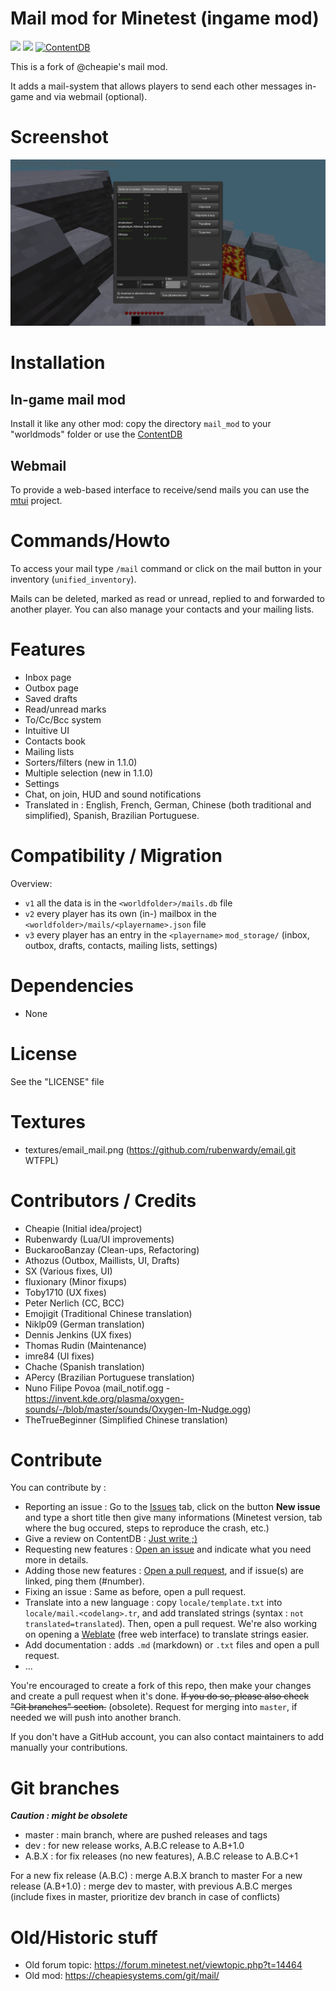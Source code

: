 Mail mod for Minetest (ingame mod)
======

![](https://github.com/mt-mods/mail/workflows/test/badge.svg)
![](https://github.com/mt-mods/mail/workflows/luacheck/badge.svg)
[![ContentDB](https://content.minetest.net/packages/mt-mods/mail/shields/downloads/)](https://content.minetest.net/packages/mt-mods/mail/)

This is a fork of @cheapie's mail mod.

It adds a mail-system that allows players to send each other messages in-game and via webmail (optional).

# Screenshot

![](screenshot_1.1.0.png)

# Installation

## In-game mail mod

Install it like any other mod: copy the directory `mail_mod` to your "worldmods" folder or use the [ContentDB](https://content.minetest.net)

## Webmail

To provide a web-based interface to receive/send mails you can use the [mtui](https://github.com/minetest-go/mtui) project.

# Commands/Howto

To access your mail type `/mail` command or click on the mail button in your inventory (`unified_inventory`).

Mails can be deleted, marked as read or unread, replied to and forwarded to another player. You can also manage your contacts and your mailing lists.

# Features

* Inbox page
* Outbox page
* Saved drafts
* Read/unread marks
* To/Cc/Bcc system
* Intuitive UI
* Contacts book
* Mailing lists
* Sorters/filters (new in 1.1.0)
* Multiple selection (new in 1.1.0)
* Settings
* Chat, on join, HUD and sound notifications
* Translated in : English, French, German, Chinese (both traditional and simplified), Spanish, Brazilian Portuguese.

# Compatibility / Migration

Overview:
* `v1` all the data is in the `<worldfolder>/mails.db` file
* `v2` every player has its own (in-) mailbox in the `<worldfolder>/mails/<playername>.json` file
* `v3` every player has an entry in the `<playername>` `mod_storage/` (inbox, outbox, drafts, contacts, mailing lists, settings)

# Dependencies
* None

# License

See the "LICENSE" file

# Textures
* textures/email_mail.png (https://github.com/rubenwardy/email.git WTFPL)

# Contributors / Credits

* Cheapie (Initial idea/project)
* Rubenwardy (Lua/UI improvements)
* BuckarooBanzay (Clean-ups, Refactoring)
* Athozus (Outbox, Maillists, UI, Drafts)
* SX (Various fixes, UI)
* fluxionary (Minor fixups)
* Toby1710 (UX fixes)
* Peter Nerlich (CC, BCC)
* Emojigit (Traditional Chinese translation)
* Niklp09 (German translation)
* Dennis Jenkins (UX fixes)
* Thomas Rudin (Maintenance)
* imre84 (UI fixes)
* Chache (Spanish translation)
* APercy (Brazilian Portuguese translation)
* Nuno Filipe Povoa (mail_notif.ogg - https://invent.kde.org/plasma/oxygen-sounds/-/blob/master/sounds/Oxygen-Im-Nudge.ogg)
* TheTrueBeginner (Simplified Chinese translation)

# Contribute

You can contribute by :
* Reporting an issue : Go to the [Issues](https://github.com/mt-mods/mail/issues) tab, click on the button **New issue** and type a short title then give many informations (Minetest version, tab where the bug occured, steps to reproduce the crash, etc.)
* Give a review on ContentDB : [Just write ;)](https://content.minetest.net/packages/mt-mods/mail/review/)
* Requesting new features : [Open an issue](https://github.com/mt-mods/mail/issues) and indicate what you need more in details.
* Adding those new features : [Open a pull request](https://github.com/mt-mods/mail/pulls), and if issue(s) are linked, ping them (#number).
* Fixing an issue : Same as before, open a pull request.
* Translate into a new language : copy `locale/template.txt` into `locale/mail.<codelang>.tr`, and add translated strings (syntax : `not translated=translated`). Then, open a pull request. We're also working on opening a [Weblate](https://weblate.org) (free web interface) to translate strings easier.
* Add documentation : adds `.md` (markdown) or `.txt` files and open a pull request.
* ...

You're encouraged to create a fork of this repo, then make your changes and create a pull request when it's done. ~~If you do so, please also check "Git branches" section.~~ (obsolete). Request for merging into `master`, if needed we will push into another branch.

If you don't have a GitHub account, you can also contact maintainers to add manually your contributions.

# Git branches

***Caution : might be obsolete***

* master : main branch, where are pushed releases and tags
* dev : for new release works, A.B.C release to A.B+1.0
* A.B.X : for fix releases (no new features), A.B.C release to A.B.C+1

For a new fix release (A.B.C) : merge A.B.X branch to master
For a new release (A.B+1.0) : merge dev to master, with previous A.B.C merges (include fixes in master, prioritize dev branch in case of conflicts)

# Old/Historic stuff
* Old forum topic: https://forum.minetest.net/viewtopic.php?t=14464
* Old mod: https://cheapiesystems.com/git/mail/
